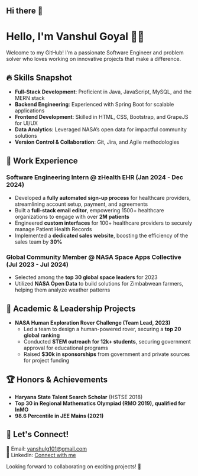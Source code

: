 ## Hi there 👋

# Hello, I'm Vanshul Goyal 👋🚀  

Welcome to my GitHub! I'm a passionate Software Engineer and problem solver who loves working on innovative projects that make a difference.  

## 🔥 Skills Snapshot  

- **Full-Stack Development**: Proficient in Java, JavaScript, MySQL, and the MERN stack  
- **Backend Engineering**: Experienced with Spring Boot for scalable applications  
- **Frontend Development**: Skilled in HTML, CSS, Bootstrap, and GrapeJS for UI/UX  
- **Data Analytics**: Leveraged NASA’s open data for impactful community solutions  
- **Version Control & Collaboration**: Git, Jira, and Agile methodologies  

## 💼 Work Experience  

### Software Engineering Intern @ zHealth EHR (Jan 2024 - Dec 2024)  
- Developed a **fully automated sign-up process** for healthcare providers, streamlining account setup, payment, and agreements  
- Built a **full-stack email editor**, empowering 1500+ healthcare organizations to engage with over **2M patients**  
- Engineered **custom interfaces** for 100+ healthcare providers to securely manage Patient Health Records  
- Implemented a **dedicated sales website**, boosting the efficiency of the sales team by **30%**  

### Global Community Member @ NASA Space Apps Collective (Jul 2023 - Jul 2024)  
- Selected among the **top 30 global space leaders** for 2023  
- Utilized **NASA Open Data** to build solutions for Zimbabwean farmers, helping them analyze weather patterns  

## 🚀 Academic & Leadership Projects  

- **NASA Human Exploration Rover Challenge (Team Lead, 2023)**  
  - Led a team to design a human-powered rover, securing a **top 20 global ranking**  
  - Conducted **STEM outreach for 12k+ students**, securing government approval for educational programs  
  - Raised **$30k in sponsorships** from government and private sources for project funding  

## 🏆 Honors & Achievements  

- **Haryana State Talent Search Scholar** (HSTSE 2018)  
- **Top 30 in Regional Mathematics Olympiad (RMO 2019), qualified for InMO**  
- **98.6 Percentile in JEE Mains (2021)**  

## 🎯 Let's Connect!  

📧 Email: [vanshulg101@gmail.com](mailto:vanshulg101@gmail.com)  
🔗 LinkedIn: [Connect with me](https://www.linkedin.com/in/vanshul-goyal00/)  

Looking forward to collaborating on exciting projects! 🚀
